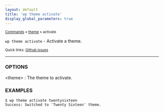 ```yaml
---
layout: default
title: 'wp theme activate'
display_global_parameters: true
---
```


<small>[Commands](/commands/) &raquo; [theme](/commands/theme/) &raquo; activate</small>

`wp theme activate` - Activate a theme.

<small>Quick links: <a href="https://github.com/wp-cli/wp-cli/issues?q=is%3Aopen+label%3Acommand%3Atheme-activate+sort%3Aupdated-desc">Github issues</a></small>

<hr />

### OPTIONS

&lt;theme&gt;
: The theme to activate.

### EXAMPLES

    $ wp theme activate twentysixteen
    Success: Switched to 'Twenty Sixteen' theme.



